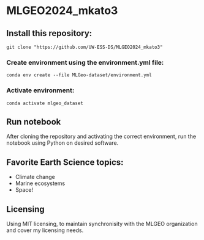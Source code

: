 # MLGEO2024_mkato3
## Install this repository:
`git clone "https://github.com/UW-ESS-DS/MLGEO2024_mkato3"`
### Create environment using the environment.yml file:
`conda env create --file MLGeo-dataset/environment.yml`
### Activate environment:
`conda activate mlgeo_dataset`

## Run notebook
After cloning the repository and activating the correct environment, run the notebook using Python on desired software.

## Favorite Earth Science topics:
- Climate change
- Marine ecosystems
- Space!

## Licensing
Using MIT licensing, to maintain synchronisity with the MLGEO organization and cover my licensing needs.
